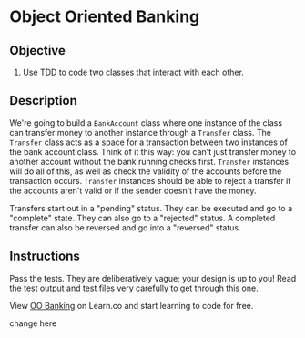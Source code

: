 # Object Oriented Banking

## Objective

1. Use TDD to code two classes that interact with each other. 

## Description

We're going to build a `BankAccount` class where one instance of the class can transfer money to another instance through a `Transfer` class. The `Transfer` class acts as a space for a transaction between two instances of the bank account class. Think of it this way: you can't just transfer money to another account without the bank running checks first. `Transfer` instances will do all of this, as well as check the validity of the accounts before the transaction occurs. `Transfer` instances should be able to reject a transfer if the accounts aren't valid or if the sender doesn't have the money.

Transfers start out in a "pending" status. They can be executed and go to a "complete" state. They can also go to a "rejected" status. A completed transfer can also be reversed and go into a "reversed" status.

## Instructions

Pass the tests. They are deliberatively vague; your design is up to you! Read the test output and test files very carefully to get through this one. 

<p class='util--hide'>View <a href='https://learn.co/lessons/oo-banking'>OO Banking</a> on Learn.co and start learning to code for free.</p>
change here